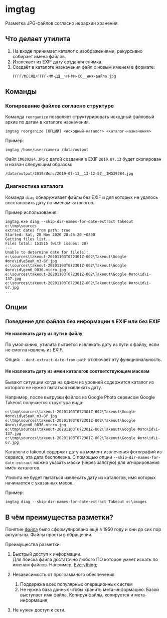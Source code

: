 # imgtag

Разметка JPG-файлов согласно иерархии хранения.

## Что делает утилита

1. На входе принимает каталог с изображениями, рекурсивно собирает имена файлов.
2. Извлекает из EXIF дату создания снимка.
3. Создаёт в каталоге назначения файл с новым именем в формате:
   ```
   ГГГГ/МЕСЯЦ/ГГГГ-ММ-ДД__ЧЧ-ММ-СС__имя-файла.jpg
   ```

## Команды

### Копирование файлов согласно структуре

Команда `reorganize` позволяет структурировать исходный файловый архив по датам в каталоге назначения.

```
imgtag reorganize [ОПЦИИ] <исходный-каталог> <каталог-назначения>
```

Пример:

```
imgtag /home/user/camera /data/output
```

Файл `IMG39284.JPG` с датой создания в EXIF `2019.07.13` будет скопирован и назван следующим образом:

```
/data/output/2019/Июль/2019-07-13__13-12-57__IMG39284.jpg
```

### Диагностика каталога

Команда `diag` обнаруживает файлы без EXIF и для которых не удалось восстановить дату по именам каталогов.

Пример использования:

```
imgtag.exe diag --skip-dir-names-for-date-extract takeout e:\tmp\sources
extract dates from path: true
Started: Sat, 28 Nov 2020 20:46:20 +0300
Getting files list..
Files total: 151515 (with issues: 28)
---
Unable to determine date for file(s):
e:\sources\takeout-20201103T072301Z-002\Takeout\Google Фото\id\e5eaK_m3-8Y.jpg
e:\sources\takeout-20201103T072301Z-002\Takeout\Google Фото\id\gen6_0036.micro.jpg
e:\sources\takeout-20201103T072301Z-002\Takeout\Google Фото\id\i-137.jpg
e:\sources\takeout-20201103T072301Z-002\Takeout\Google Фото\id\i-67.jpg
...
```


## Опции

### Поведение для файлов без информации в EXIF или без EXIF

#### Не извлекать дату из пути к файлу

По умолчанию, утилита пытается извлекать дату из пути к файлу, если не смогла извлечь из EXIF.

Опция: `--dont-extract-date-from-path` отключает эту функциональность.

#### Не извлекать дату из имен каталогов соответствующим маскам

Бывают ситуации когда на одном из уровней содержится каталог из которого не нужно пытаться извлекать дату.

Например, после выгрузки файлов из Google Photo сервисом Google Takeout получается структура вида:

```
e:\tmp\sources\takeout-20201103T072301Z-002\Takeout\Google Фото\id\e5eaK_m3-8Y.jpg
e:\tmp\sources\takeout-20201103T072301Z-002\Takeout\Google Фото\id\gen6_0036.micro.jpg
e:\tmp\sources\takeout-20201103T072301Z-002\Takeout\Google Фото\id\i-137.jpg
e:\tmp\sources\takeout-20201103T072301Z-002\Takeout\Google Фото\id\i-67.jpg
```

Каталоги с takeout содержат дату на момент извлечения фотографий из сервиса, эта дата бесполезна. С помощью опции
`--skip-dir-names-for-date-extract` можно указать маски (через запятую) для игнорирования имён каталогов.

Утилита не будет пытаться извлекать дату из каталогов, имя которых начинается с указанных масок. 

Пример:
```
imgtag diag --skip-dir-names-for-date-extract Takeout e:\images
```

## В чём преимущества разметки?

Понятие [файла](https://ru.wikipedia.org/wiki/%D0%A4%D0%B0%D0%B9%D0%BB) было сформулировано ещё в 1950 году и 
они до сих пор актуальны. Файлы просты в обращении.

Преимущества разметки:

1. Быстрый доступ к информации.  
   Для поиска файла достаточно любого ПО которое умеет искать по именам файлов. Например, [Everything](https://www.voidtools.com/ru-ru/);
   
2. Независимость от программного обеспечения.  
   1. Поддержка всех популярных операционных систем
   2. Не нужна база данных чтобы хранить мета-информацию. Базой выступает имя файла. Копируя файлы, копируется и мета-информация;
   
3. Не нужен доступ к сети.
